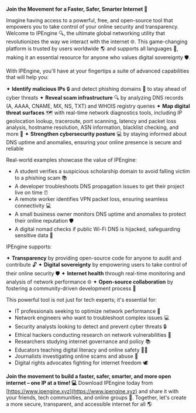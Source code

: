 **Join the Movement for a Faster, Safer, Smarter Internet 🚀**

Imagine having access to a powerful, free, and open-source tool that empowers you to take control of your online security and transparency. Welcome to IPEngine 🔍, the ultimate global networking utility that revolutionizes the way we interact with the internet 🌐. This game-changing platform is trusted by users worldwide 🌎 and supports all languages 🌟, making it an essential resource for anyone who values digital sovereignty 🛡️.

With IPEngine, you'll have at your fingertips a suite of advanced capabilities that will help you:

✦ **Identify malicious IPs** 🔒 and detect phishing domains 🚫 to stay ahead of cyber threats
✦ **Reveal scam infrastructure** 🔍 by analyzing DNS records (A, AAAA, CNAME, MX, NS, TXT) and WHOIS registry queries
✦ **Map digital threat surfaces** 🗺️ with real-time network diagnostics tools, including IP geolocation lookup, traceroute, port scanning, latency and packet loss analysis, hostname resolution, ASN information, blacklist checking, and more 🔧
✦ **Strengthen cybersecurity posture** 💻 by staying informed about DNS uptime and anomalies, ensuring your online presence is secure and reliable

Real-world examples showcase the value of IPEngine:

* A student verifies a suspicious scholarship domain to avoid falling victim to a phishing scam 📚
* A developer troubleshoots DNS propagation issues to get their project live on time ⏰
* A remote worker identifies VPN packet loss, ensuring seamless connectivity 💻
* A small business owner monitors DNS uptime and anomalies to protect their online reputation 🛡️
* A digital nomad checks if public Wi-Fi DNS is hijacked, safeguarding sensitive data 🚫

IPEngine supports:

✦ **Transparency** by providing open-source code for anyone to audit and contribute 🔓
✦ **Digital sovereignty** by empowering users to take control of their online security 🛡️
✦ **Internet health** through real-time monitoring and analysis of network performance 🌐
✦ **Open-source collaboration** by fostering a community-driven development process 🤝

This powerful tool is not just for tech experts; it's essential for:

* IT professionals seeking to optimize network performance 🔧
* Network engineers who want to troubleshoot complex issues 💻
* Security analysts looking to detect and prevent cyber threats 🔒
* Ethical hackers conducting research on network vulnerabilities 🤔
* Researchers studying internet governance and policy 📚
* Educators teaching digital literacy and online safety 👩‍🏫
* Journalists investigating online scams and abuse 📰
* Digital rights advocates fighting for internet freedom 🕊️

**Join the movement to build a faster, safer, smarter, and more open internet – one IP at a time! 💻** Download IPEngine today from [https://www.ipengine.xyz](https://www.ipengine.xyz) and share it with your friends, tech communities, and online groups 🤝. Together, let's create a more secure, transparent, and accessible internet for all 🌎